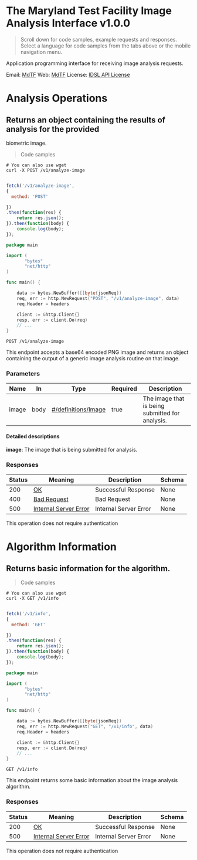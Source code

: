 <!-- Generator: Widdershins v4.0.1 -->

<h1 id="the-maryland-test-facility-image-analysis-interface">The Maryland Test Facility Image Analysis Interface v1.0.0</h1>

> Scroll down for code samples, example requests and responses. Select a language for code samples from the tabs above or the mobile navigation menu.

Application programming interface for receiving image analysis requests.

Email: <a href="mailto:info@mdtf.org">MdTF</a> Web: <a href="https://mdtf.org">MdTF</a> 
License: <a href="https://raw.githubusercontent.com/TheMdTF/mdtf-public/master/LICENSE.md">IDSL API License</a>

<h1 id="the-maryland-test-facility-image-analysis-interface-analysis-operations">Analysis Operations</h1>

## Returns an object containing the results of analysis for the provided
biometric image.

<a id="opIdanalyze_image"></a>

> Code samples

```shell
# You can also use wget
curl -X POST /v1/analyze-image

```

```javascript

fetch('/v1/analyze-image',
{
  method: 'POST'

})
.then(function(res) {
    return res.json();
}).then(function(body) {
    console.log(body);
});

```

```go
package main

import (
       "bytes"
       "net/http"
)

func main() {

    data := bytes.NewBuffer([]byte{jsonReq})
    req, err := http.NewRequest("POST", "/v1/analyze-image", data)
    req.Header = headers

    client := &http.Client{}
    resp, err := client.Do(req)
    // ...
}

```

`POST /v1/analyze-image`

This endpoint accepts a base64 encoded PNG image and returns an object
containing the output of a generic image analysis routine on that
image.

<h3 id="returns-an-object-containing-the-results-of-analysis-for-the-provided
biometric-image.
-parameters">Parameters</h3>

|Name|In|Type|Required|Description|
|---|---|---|---|---|
|image|body|[#/definitions/Image](#schema#/definitions/image)|true|The image that is being submitted for analysis.|

#### Detailed descriptions

**image**: The image that is being submitted for analysis.

<h3 id="returns-an-object-containing-the-results-of-analysis-for-the-provided
biometric-image.
-responses">Responses</h3>

|Status|Meaning|Description|Schema|
|---|---|---|---|
|200|[OK](https://tools.ietf.org/html/rfc7231#section-6.3.1)|Successful Response|None|
|400|[Bad Request](https://tools.ietf.org/html/rfc7231#section-6.5.1)|Bad Request|None|
|500|[Internal Server Error](https://tools.ietf.org/html/rfc7231#section-6.6.1)|Internal Server Error|None|

<aside class="success">
This operation does not require authentication
</aside>

<h1 id="the-maryland-test-facility-image-analysis-interface-algorithm-information">Algorithm Information</h1>

## Returns basic information for the algorithm.

<a id="opIdinfo"></a>

> Code samples

```shell
# You can also use wget
curl -X GET /v1/info

```

```javascript

fetch('/v1/info',
{
  method: 'GET'

})
.then(function(res) {
    return res.json();
}).then(function(body) {
    console.log(body);
});

```

```go
package main

import (
       "bytes"
       "net/http"
)

func main() {

    data := bytes.NewBuffer([]byte{jsonReq})
    req, err := http.NewRequest("GET", "/v1/info", data)
    req.Header = headers

    client := &http.Client{}
    resp, err := client.Do(req)
    // ...
}

```

`GET /v1/info`

This endpoint returns some basic information about the image analysis
algorithm.

<h3 id="returns-basic-information-for-the-algorithm.-responses">Responses</h3>

|Status|Meaning|Description|Schema|
|---|---|---|---|
|200|[OK](https://tools.ietf.org/html/rfc7231#section-6.3.1)|Successful Response|None|
|500|[Internal Server Error](https://tools.ietf.org/html/rfc7231#section-6.6.1)|Internal Server Error|None|

<aside class="success">
This operation does not require authentication
</aside>

